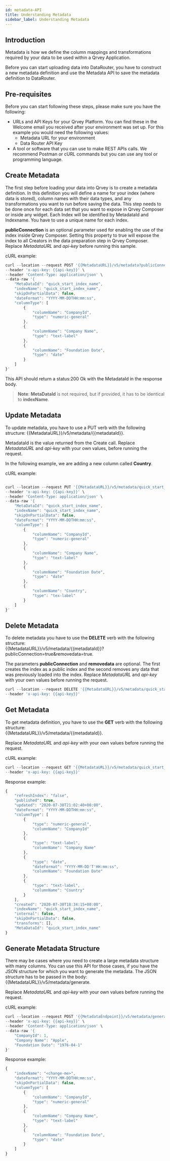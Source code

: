 ```yaml
---
id: metadata-API
title: Understanding Metadata
sidebar_label: Understanding Metadata
---
```


<div style={{textAlign: "justify"}}>

## Introduction
Metadata is how we define the column mappings and transformations required by your data to be used within a Qrvey Application.

Before you can start uploading data into DataRouter, you have to construct a new metadata definition and use the Metadata API to save the metadata definition to DataRouter.

## Pre-requisites
Before you can start following these steps, please make sure you have the following:
* URLs and API Keys for your Qrvey Platform. You can find these in the Welcome email you received after your environment was set up. For this example you would need the following values:
  * Metadata URL for your environment
  * Data Router API Key 
* A tool or software that you can use to make REST APIs calls. We recommend Postman or cURL commands but you can use any tool or programming language.

## Create Metadata
The first step before loading your data into Qrvey is to create a metadata definition. In this definition you will define a name for your index (where data is stored), column names with their data types, and any transformations you want to run before saving the data. This step needs to be done once for each data set that you want to expose in Qrvey Composer or inside any widget. Each Index will be identified by MetadataId and Indexname. You have to use a unique name for each index. 

**publicConnection** is an optional parameter used for enabling the use of the index inside Qrvey Composer. Setting this property to true will expose the index to all Creators in the data preparation step in Qrvey Composer. Replace *MetadataURL* and *api-key* before running this sample. 

cURL example:

```jsx
curl --location --request POST '{{MetadataURL}}/v5/metadata?publicConnection=true' \
--header 'x-api-key: {{api-key}}' \
--header 'Content-Type: application/json' \
--data-raw '{
    "MetaDataId": "quick_start_index_name",
    "indexName": "quick_start_index_name",
    "skipOnPartialData": false,
    "dateFormat": "YYYY-MM-DDTHH:mm:ss",
    "columnType": [
        {
            "columnName": "CompanyId",
            "type": "numeric-general"
        },
        {
            "columnName": "Company Name",
            "type": "text-label"
        },
        {
            "columnName": "Foundation Date",
            "type": "date"
        }
    ]
}'

```

This API should return a status:200 Ok with the MetadataId in the response body.

> **Note**: **MetaDataId** is not required, but if provided, it has to be identical to **indexName**.

## Update Metadata
To update metadata, you have to use a PUT verb with the following structure: {{MetadataURL}}/v5/metadata/{{metadataId}}. <br />

MetadataId is the value returned from the Create call. Replace *MetadataURL* and *api-key* with your own values, before running the request. 

In the following example, we are adding a new column called **Country**.

cURL example:
```jsx

curl --location --request PUT '{{MetadataURL}}/v5/metadata/quick_start_index_name' \
--header 'x-api-key: {{api-key}}' \
--header 'Content-Type: application/json' \
--data-raw '{
    "MetaDataId": "quick_start_index_name",
    "indexName": "quick_start_index_name",
    "skipOnPartialData": false,
    "dateFormat": "YYYY-MM-DDTHH:mm:ss",
    "columnType": [
        {
            "columnName": "CompanyId",
            "type": "numeric-general"
        },
        {
            "columnName": "Company Name",
            "type": "text-label"
        },
        {
            "columnName": "Foundation Date",
            "type": "date"
        },
        {
            "columnName": "Country",
            "type": "tex-label"
        }
    ]
}'
```

## Delete Metadata
To delete metadata you have to use the **DELETE** verb with the following structure: <br /> {{MetadataURL}}/v5/metadata/{{metadataId}}?publicConnection=true&removedata=true. <br />

The parameters **publicConnection** and **removedata** are optional. The first creates the index as a public index and the second removes any data that was previously loaded into the index. Replace *MetadataURL* and *api-key* with your own values before running the request.


```jsx
curl --location --request DELETE '{{MetadataURL}}/v5/metadata/quick_start_index_name?publicConnection=true&removedata=true' \
--header 'x-api-key: {{api-key}}'
```

## Get Metadata
To get metadata definition, you have to use the **GET** verb with the following structure: <br />{{MetadataURL}}/v5/metadata/{{metadataId}}. <br />

Replace *MetadataURL* and *api-key* with your own values before running the request.


cURL example:
```jsx
curl --location --request GET '{{MetadataURL}}/v5/metadata/quick_start_index_name' \
--header 'x-api-key: {{api-key}}'
```

Response example:
```jsx
{
    "refreshIndex": "false",
    "published": true,
    "updated": "2020-07-30T21:02:40+00:00",
    "dateFormat": "YYYY-MM-DDTHH:mm:ss",
    "columnType": [
        {
            "type": "numeric-general",
            "columnName": "CompanyId"
        },
        {
            "type": "text-label",
            "columnName": "Company Name"
        },
        {
            "type": "date",
            "dateFormat": "YYYY-MM-DD'T'HH:mm:ss",
            "columnName": "Foundation Date"
        },
        {
            "type": "text-label",
            "columnName": "Country"
        }
    ],
    "created": "2020-07-30T18:34:15+00:00",
    "indexName": "quick_start_index_name",
    "internal": false,
    "skipOnPartialData": false,
    "transforms": [],
    "MetaDataId": "quick_start_index_name"
}
```

## Generate Metadata Structure
There may be cases where you need to create a large metadata structure with many columns. You can use this API for those cases, if you have the JSON structure for which you want to generate the metadata. The JSON structure has to be passed in the body: <br /> 
{{MetadataURL}}/v5/metadata/generate. <br />

Replace *MetadataURL* and *api-key* with your own values before running the request.


cURL example:
```jsx
curl --location --request POST '{{MetadataEndpoint}}/v5/metadata/generate' \
--header 'x-api-key: {{api-key}}' \
--header 'Content-Type: application/json' \
--data-raw '{
    "CompanyId": 1,
    "Company Name": "Apple",
    "Foundation Date": "1976-04-1"
}'

```
Response example:
```jsx
{
    "indexName": "<change-me>",
    "dateFormat": "YYYY-MM-DDTHH:mm:ss",
    "skipOnPartialData": false,
    "columnType": [
        {
            "columnName": "CompanyId",
            "type": "numeric-general"
        },
        {
            "columnName": "Company Name",
            "type": "text-label"
        },
        {
            "columnName": "Foundation Date",
            "type": "date"
        }
    ]
}
```

</div>